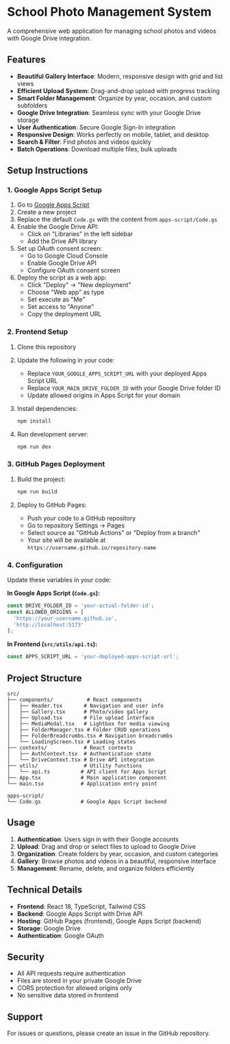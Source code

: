 # School Photo Management System

A comprehensive web application for managing school photos and videos with Google Drive integration.

## Features

- **Beautiful Gallery Interface**: Modern, responsive design with grid and list views
- **Efficient Upload System**: Drag-and-drop upload with progress tracking
- **Smart Folder Management**: Organize by year, occasion, and custom subfolders
- **Google Drive Integration**: Seamless sync with your Google Drive storage
- **User Authentication**: Secure Google Sign-In integration
- **Responsive Design**: Works perfectly on mobile, tablet, and desktop
- **Search & Filter**: Find photos and videos quickly
- **Batch Operations**: Download multiple files, bulk uploads

## Setup Instructions

### 1. Google Apps Script Setup

1. Go to [Google Apps Script](https://script.google.com)
2. Create a new project
3. Replace the default `Code.gs` with the content from `apps-script/Code.gs`
4. Enable the Google Drive API:
   - Click on "Libraries" in the left sidebar
   - Add the Drive API library
5. Set up OAuth consent screen:
   - Go to Google Cloud Console
   - Enable Google Drive API
   - Configure OAuth consent screen
6. Deploy the script as a web app:
   - Click "Deploy" → "New deployment"
   - Choose "Web app" as type
   - Set execute as "Me"
   - Set access to "Anyone"
   - Copy the deployment URL

### 2. Frontend Setup

1. Clone this repository
2. Update the following in your code:
   - Replace `YOUR_GOOGLE_APPS_SCRIPT_URL` with your deployed Apps Script URL
   - Replace `YOUR_MAIN_DRIVE_FOLDER_ID` with your Google Drive folder ID
   - Update allowed origins in Apps Script for your domain

3. Install dependencies:
   ```bash
   npm install
   ```

4. Run development server:
   ```bash
   npm run dev
   ```

### 3. GitHub Pages Deployment

1. Build the project:
   ```bash
   npm run build
   ```

2. Deploy to GitHub Pages:
   - Push your code to a GitHub repository
   - Go to repository Settings → Pages
   - Select source as "GitHub Actions" or "Deploy from a branch"
   - Your site will be available at `https://username.github.io/repository-name`

### 4. Configuration

Update these variables in your code:

**In Google Apps Script (`Code.gs`):**
```javascript
const DRIVE_FOLDER_ID = 'your-actual-folder-id';
const ALLOWED_ORIGINS = [
  'https://your-username.github.io',
  'http://localhost:5173'
];
```

**In Frontend (`src/utils/api.ts`):**
```javascript
const APPS_SCRIPT_URL = 'your-deployed-apps-script-url';
```

## Project Structure

```
src/
├── components/           # React components
│   ├── Header.tsx       # Navigation and user info
│   ├── Gallery.tsx      # Photo/video gallery
│   ├── Upload.tsx       # File upload interface
│   ├── MediaModal.tsx   # Lightbox for media viewing
│   ├── FolderManager.tsx # Folder CRUD operations
│   ├── FolderBreadcrumbs.tsx # Navigation breadcrumbs
│   └── LoadingScreen.tsx # Loading states
├── contexts/            # React contexts
│   ├── AuthContext.tsx  # Authentication state
│   └── DriveContext.tsx # Drive API integration
├── utils/               # Utility functions
│   └── api.ts          # API client for Apps Script
├── App.tsx             # Main application component
└── main.tsx            # Application entry point

apps-script/
└── Code.gs             # Google Apps Script backend
```

## Usage

1. **Authentication**: Users sign in with their Google accounts
2. **Upload**: Drag and drop or select files to upload to Google Drive
3. **Organization**: Create folders by year, occasion, and custom categories
4. **Gallery**: Browse photos and videos in a beautiful, responsive interface
5. **Management**: Rename, delete, and organize folders efficiently

## Technical Details

- **Frontend**: React 18, TypeScript, Tailwind CSS
- **Backend**: Google Apps Script with Drive API
- **Hosting**: GitHub Pages (frontend), Google Apps Script (backend)
- **Storage**: Google Drive
- **Authentication**: Google OAuth

## Security

- All API requests require authentication
- Files are stored in your private Google Drive
- CORS protection for allowed origins only
- No sensitive data stored in frontend

## Support

For issues or questions, please create an issue in the GitHub repository.